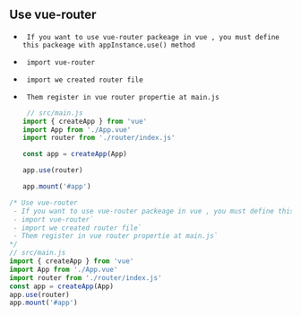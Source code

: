 ## Use vue-router

- ` If you want to use vue-router packeage in vue , you must define this packeage with appInstance.use() method`

- ` import vue-router`

- ` import we created router file`

- ` Them register in vue router propertie at main.js`

  ```js
   // src/main.js
  import { createApp } from 'vue'
  import App from './App.vue'
  import router from './router/index.js'
  
  const app = createApp(App)
  
  app.use(router)
  
  app.mount('#app')
  
  ```
  





```js
/* Use vue-router
 - If you want to use vue-router packeage in vue , you must define this packeage with appInstance.use() method
 - import vue-router`
 - import we created router file`
 - Them register in vue router propertie at main.js`
*/ 
// src/main.js
import { createApp } from 'vue'
import App from './App.vue'
import router from './router/index.js'
const app = createApp(App)
app.use(router)
app.mount('#app') 
```

